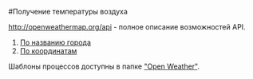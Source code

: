 #Получение температуры воздуха

http://openweathermap.org/api - полное описание возможностей API.

1.  [По названию города](weather_city.md)
2.  [По координатам](weather_location.md)

Шаблоны процессов доступны в папке ["Open Weather"](http://admin.corezoid.com/folder/conv/5821).
